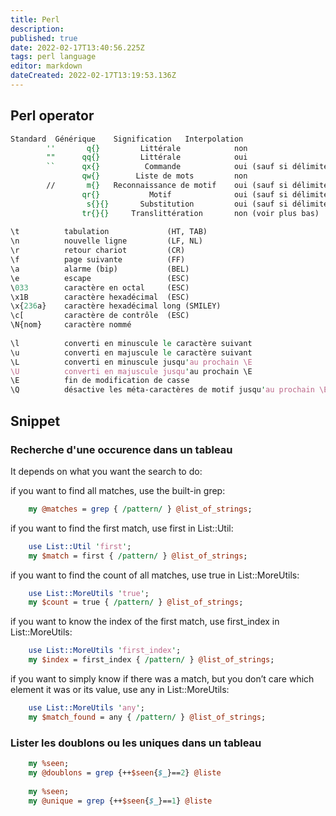 ```yaml
---
title: Perl
description: 
published: true
date: 2022-02-17T13:40:56.225Z
tags: perl language
editor: markdown
dateCreated: 2022-02-17T13:19:53.136Z
---
```


## Perl operator  

```perl
Standard  Générique    Signification   Interpolation
        ''       q{}         Littérale            non
        ""      qq{}         Littérale            oui
        ``      qx{}          Commande            oui (sauf si délimiteur '')
                qw{}        Liste de mots         non
        //       m{}   Reconnaissance de motif    oui (sauf si délimiteur '')
                qr{}           Motif              oui (sauf si délimiteur '')
                 s{}{}       Substitution         oui (sauf si délimiteur '')
                tr{}{}     Translittération       non (voir plus bas)
                
\t          tabulation             (HT, TAB)
\n          nouvelle ligne         (LF, NL)
\r          retour chariot         (CR)
\f          page suivante          (FF)
\a          alarme (bip)           (BEL)
\e          escape                 (ESC)
\033        caractère en octal     (ESC)
\x1B        caractère hexadécimal  (ESC)
\x{236a}    caractère hexadécimal long (SMILEY)
\c[         caractère de contrôle  (ESC)
\N{nom}     caractère nommé
    
\l          converti en minuscule le caractère suivant
\u          converti en majuscule le caractère suivant
\L          converti en minuscule jusqu'au prochain \E
\U          converti en majuscule jusqu'au prochain \E
\E          fin de modification de casse
\Q          désactive les méta-caractères de motif jusqu'au prochain \E
````

## Snippet  

### Recherche d'une occurence dans un tableau  

It depends on what you want the search to do:

if you want to find all matches, use the built-in grep:  
```perl		
	my @matches = grep { /pattern/ } @list_of_strings;
```

if you want to find the first match, use first in List::Util:  
```perl		
	use List::Util 'first';
	my $match = first { /pattern/ } @list_of_strings;
```

if you want to find the count of all matches, use true in List::MoreUtils:
```perl	
	use List::MoreUtils 'true';
	my $count = true { /pattern/ } @list_of_strings;
```

if you want to know the index of the first match, use first_index in List::MoreUtils:
```perl	
	use List::MoreUtils 'first_index';
	my $index = first_index { /pattern/ } @list_of_strings;
```

if you want to simply know if there was a match, but you don’t care which element it was or its value, use any in List::MoreUtils:
```perl	 
	use List::MoreUtils 'any';
	my $match_found = any { /pattern/ } @list_of_strings;
```

### Lister les doublons ou les uniques dans un tableau  
```perl	
	my %seen;
	my @doublons = grep {++$seen{$_}==2} @liste
	
	my %seen;
	my @unique = grep {++$seen{$_}==1} @liste
```